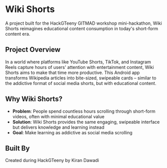 # Wiki Shorts

A project built for the HackGTeeny GITMAD workshop mini-hackathon, Wiki Shorts reimagines educational content consumption in today's short-form content era.

## Project Overview

In a world where platforms like YouTube Shorts, TikTok, and Instagram Reels capture hours of users' attention with entertainment content, Wiki Shorts aims to make that time more productive. This Android app transforms Wikipedia articles into bite-sized, swipeable cards – similar to the addictive format of social media shorts, but with educational content.

## Why Wiki Shorts?

- **Problem**: People spend countless hours scrolling through short-form videos, often with minimal educational value
- **Solution**: Wiki Shorts provides the same engaging, swipeable interface but delivers knowledge and learning instead
- **Goal**: Make learning as addictive as social media scrolling

## Built By

Created during HackGTeeny by Kiran Dawadi